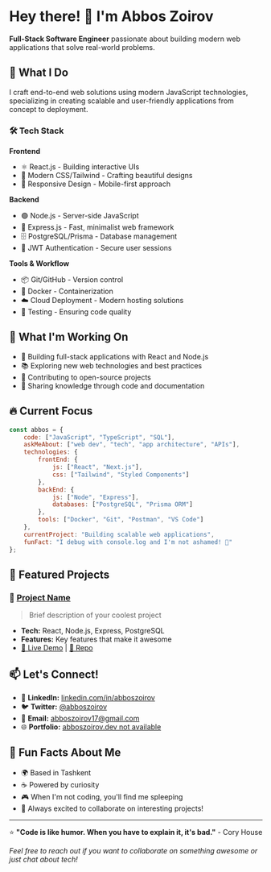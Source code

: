 # Hey there! 👋 I'm Abbos Zoirov

**Full-Stack Software Engineer** passionate about building modern web applications that solve real-world problems.

## 🚀 What I Do

I craft end-to-end web solutions using modern JavaScript technologies, specializing in creating scalable and user-friendly applications from concept to deployment.

### 🛠️ Tech Stack

**Frontend**
- ⚛️ React.js - Building interactive UIs
- 🎨 Modern CSS/Tailwind - Crafting beautiful designs
- 📱 Responsive Design - Mobile-first approach

**Backend**
- 🟢 Node.js - Server-side JavaScript
- 🚀 Express.js - Fast, minimalist web framework
- 🗄️ PostgreSQL/Prisma - Database management
- 🔐 JWT Authentication - Secure user sessions

**Tools & Workflow**
- 📦 Git/GitHub - Version control
- 🐳 Docker - Containerization
- ☁️ Cloud Deployment - Modern hosting solutions
- 🧪 Testing - Ensuring code quality

## 💼 What I'm Working On

- 🔨 Building full-stack applications with React and Node.js
- 📚 Exploring new web technologies and best practices
- 🌟 Contributing to open-source projects
- 📖 Sharing knowledge through code and documentation

## 🔥 Current Focus

```javascript
const abbos = {
    code: ["JavaScript", "TypeScript", "SQL"],
    askMeAbout: ["web dev", "tech", "app architecture", "APIs"],
    technologies: {
        frontEnd: {
            js: ["React", "Next.js"],
            css: ["Tailwind", "Styled Components"]
        },
        backEnd: {
            js: ["Node", "Express"],
            databases: ["PostgreSQL", "Prisma ORM"]
        },
        tools: ["Docker", "Git", "Postman", "VS Code"]
    },
    currentProject: "Building scalable web applications",
    funFact: "I debug with console.log and I'm not ashamed! 🐛"
};
```

## 🌟 Featured Projects

### 📝 [Project Name](link-to-repo)
> Brief description of your coolest project
- **Tech:** React, Node.js, Express, PostgreSQL
- **Features:** Key features that make it awesome
- [🔗 Live Demo](demo-link) | [📱 Repo](repo-link)

## 📫 Let's Connect!

- 💼 **LinkedIn:** [linkedin.com/in/abboszoirov](https://www.linkedin.com/in/dotnetbuilt/)
- 🐦 **Twitter:** [@abboszoirov](https://twitter.com/dotnetbuilt)
- 📧 **Email:** abboszoirov17@gmail.com
- 🌐 **Portfolio:** [abboszoirov.dev not available](https://abboszoirov.dev) 

## 🎯 Fun Facts About Me

- 🌍 Based in Tashkent
- ☕ Powered by curiosity
- 🎮 When I'm not coding, you'll find me spleeping
- 🚀 Always excited to collaborate on interesting projects!

---

⭐️ **"Code is like humor. When you have to explain it, it's bad."** - Cory House

*Feel free to reach out if you want to collaborate on something awesome or just chat about tech!*
